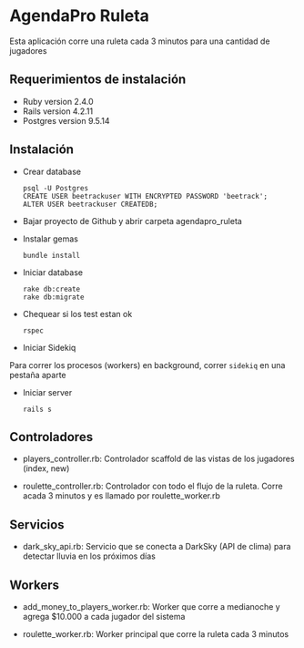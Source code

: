 # AgendaPro Ruleta

Esta aplicación corre una ruleta cada 3 minutos para una cantidad de jugadores

## Requerimientos de instalación

* Ruby version 2.4.0
* Rails version 4.2.11
* Postgres version 9.5.14

## Instalación

* Crear database
  ```
  psql -U Postgres
  CREATE USER beetrackuser WITH ENCRYPTED PASSWORD 'beetrack';
  ALTER USER beetrackuser CREATEDB;
  ```

* Bajar proyecto de Github y abrir carpeta agendapro_ruleta

* Instalar gemas
  ```
  bundle install
  ```

* Iniciar database
  ```
  rake db:create
  rake db:migrate
  ```

* Chequear si los test estan ok
  ```
  rspec
  ```

* Iniciar Sidekiq

Para correr los procesos (workers) en background, correr `sidekiq` en una pestaña aparte

* Iniciar server
   ```
   rails s
   ```

## Controladores

* players_controller.rb: Controlador scaffold de las vistas de los jugadores (index, new)

* roulette_controller.rb: Controlador con todo el flujo de la ruleta. Corre acada 3 minutos y es llamado por roulette_worker.rb

## Servicios

* dark_sky_api.rb: Servicio que se conecta a DarkSky (API de clima) para detectar lluvia en los próximos días

## Workers

* add_money_to_players_worker.rb: Worker que corre a medianoche y agrega $10.000 a cada jugador del sistema

* roulette_worker.rb: Worker principal que corre la ruleta cada 3 minutos
